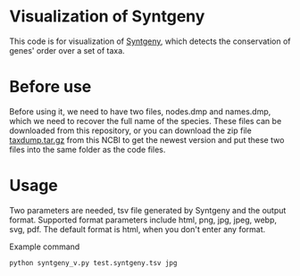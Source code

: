 # Visualization of Syntgeny
This code is for visualization of [Syntgeny](https://github.com/BIONF/Syntgeny/tree/main), which detects the conservation of genes' order over a set of taxa.

# Before use
Before using it, we need to have two files, nodes.dmp and names.dmp, which we need to recover the full name of the species.
These files can be downloaded from this repository, or you can download the zip file [taxdump.tar.gz](https://ftp.ncbi.nih.gov/pub/taxonomy/) from this NCBI to get the newest version and put these two files into the same folder as the code files.

# Usage
Two parameters are needed, tsv file generated by Syntgeny and the output format.
Supported format parameters include html, png, jpg, jpeg, webp, svg, pdf.
The default format is html, when you don't enter any format.

Example command
```
python syntgeny_v.py test.syntgeny.tsv jpg
```
